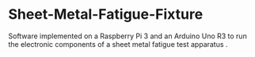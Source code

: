 # Sheet-Metal-Fatigue-Fixture
Software implemented on a Raspberry Pi 3 and an Arduino Uno R3 to run the electronic components of a sheet metal fatigue test apparatus .
